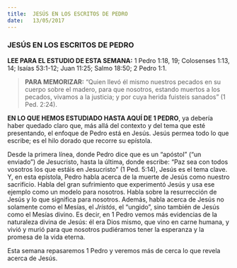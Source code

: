 ```yaml
---
title:  JESÚS EN LOS ESCRITOS DE PEDRO
date:   13/05/2017
---
```


### JESÚS EN LOS ESCRITOS DE PEDRO

**LEE PARA EL ESTUDIO DE ESTA SEMANA:**  1 Pedro 1:18, 19; Colosenses 1:13, 14; Isaías 53:1-12; Juan 11:25;  Salmo 18:50; 2 Pedro 1:1. 

>**PARA MEMORIZAR:**
>“Quien llevó él mismo nuestros pecados en su cuerpo sobre el madero, para que nosotros, estando muertos a  los pecados, vivamos a la justicia; y por cuya herida fuisteis sanados” (1 Ped. 2:24). 

**EN LO QUE HEMOS ESTUDIADO HASTA AQUÍ DE 1 PEDRO**, ya debería haber quedado claro que, más allá del  contexto y del tema que esté presentando, el enfoque de Pedro está en Jesús. Jesús permea todo lo que  escribe; es el hilo dorado que recorre su epístola. 

Desde la primera línea, donde Pedro dice que es un “apóstol” (“un enviado”) de Jesucristo, hasta la última,  donde escribe: “Paz sea con todos vosotros los que estáis en Jesucristo” (1 Ped. 5:14), Jesús es el tema clave. Y,  en esta epístola, Pedro habla acerca de la muerte de Jesús como nuestro sacrificio. Habla del gran sufrimiento  que experimentó Jesús y usa ese ejemplo como un modelo para nosotros. Habla sobre la resurrección de Jesús  y lo que significa para nosotros. Además, habla acerca de Jesús no solamente como el Mesías, el *Jristós*, el  “ungido”, sino también de Jesús como el Mesías divino. Es decir, en 1 Pedro vemos más evidencias de la  naturaleza divina de Jesús: él era Dios mismo, que vino en carne humana, y vivió y murió para que  nosotros  pudiéramos tener la esperanza y la promesa de la vida eterna. 

Esta semana repasaremos 1 Pedro y veremos más de cerca lo que revela acerca de Jesús.